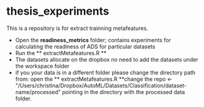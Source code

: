 # thesis_experiments

This is a repository is for extract trainning metafeatures. 

* Open the **readiness_metrics** folder;  contains experiments for calculating the readiness of ADS for particular datasets
* Run the ** extractMetafeatures.R ** 
* The datasets allocate on the dropbox no need to add the datasets under the workspace folder 
* if you your data is in a different folder please change the directory path from: 
      open the ** extractMetafeatures.R **change the repo <-"/Users/christina/Dropbox/AutoML/Datasets/Classification/dataset-name/processed" pointing in       the directory with the processed data folder. 


